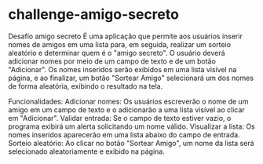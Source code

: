# challenge-amigo-secreto
Desafío amigo secreto
É uma aplicação que permite aos usuários inserir nomes de amigos em uma lista para, em seguida, realizar um sorteio aleatório e determinar quem é o "amigo secreto".
O usuário deverá adicionar nomes por meio de um campo de texto e de um botão "Adicionar".
Os nomes inseridos serão exibidos em uma lista visível na página, e ao finalizar, um botão "Sortear Amigo" selecionará um dos nomes de forma aleatória, exibindo o resultado na tela.

Funcionalidades:
Adicionar nomes: Os usuários escreverão o nome de um amigo em um campo de texto e o adicionarão a uma lista visível ao clicar em "Adicionar".
Validar entrada: Se o campo de texto estiver vazio, o programa exibirá um alerta solicitando um nome válido.
Visualizar a lista: Os nomes inseridos aparecerão em uma lista abaixo do campo de entrada.
Sorteio aleatório: Ao clicar no botão "Sortear Amigo", um nome da lista será selecionado aleatoriamente e exibido na página.
